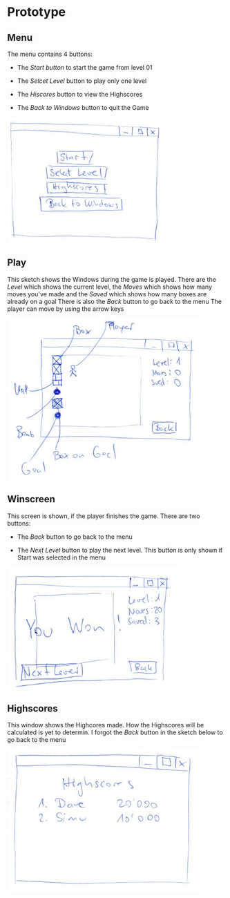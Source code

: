 # Prototype

## Menu

The menu contains 4 buttons:

- The *Start button* to start the game from level 01

- The *Selcet Level* button to play only one level

- The *Hiscores* button to view the Highscores

- The *Back to Windows* button to quit the Game

![Menu](sketches/Menu.jpg)

## Play

This sketch shows the Windows during the game is played.
There are the *Level* which shows the current level, 
the *Moves* which shows how many moves you've made
and the *Saved* which shows how many boxes are already on a goal
There is also the *Back* button to go back to the menu
The player can move by using the arrow keys

![Play](sketches/Play.jpg)

## Winscreen

This screen is shown, if the player finishes the game.
There are two buttons:

- The *Back* button to go back to the menu

- The *Next Level* button to play the next level. This button is only shown if Start was selected in the menu

![Winscreen](sketches/Level_finished.jpg)

## Highscores

This window shows the Highcores made. How the Highscores will be calculated is yet to determin.
I forgot the *Back* button in the sketch below to go back to the menu

![Highscores](sketches/Highscore.jpg)

